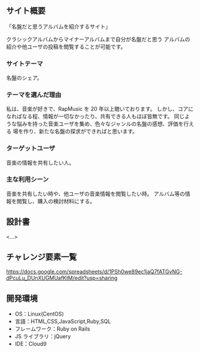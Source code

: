 # <MusicMasterPiece>

## サイト概要

「名盤だと思うアルバムを紹介するサイト」

クラシックアルバムからマイナーアルバムまで自分が名盤だと思う
アルバムの紹介や他ユーザの投稿を閲覧することが可能です。

### サイトテーマ

名盤のシェア。

### テーマを選んだ理由

私は、音楽が好きで、RapMusic を 20 年以上聴いております。
しかし、コアになればなる程、情報が一切なかったり、共有できる人もほぼ皆無です。
同じような悩みを持った音楽ユーザを集め、色々なジャンルの名盤の感想、評価を行える
場を作り、新たな名盤の探求ができればと思います。

### ターゲットユーザ

音楽の情報を共有したい人。

### 主な利用シーン

音楽を共有したい時や、他ユーザの音楽情報を閲覧したい時。
アルバム等の情報を閲覧し、購入の検討材料にする。

## 設計書

<...>

## チャレンジ要素一覧

<https://docs.google.com/spreadsheets/d/1PSh0we89ec1jaQ7fATGvNG-dPcuLu_DUnXUGMUafKtM/edit?usp=sharing>

## 開発環境

- OS：Linux(CentOS)
- 言語：HTML,CSS,JavaScript,Ruby,SQL
- フレームワーク：Ruby on Rails
- JS ライブラリ：jQuery
- IDE：Cloud9
